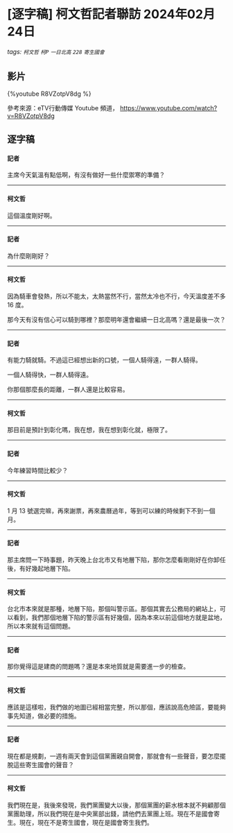 # [逐字稿] 柯文哲記者聯訪 2024年02月24日

###### tags: `柯文哲` `柯P`  `一日北高` `228` `寄生國會`

## 影片

{%youtube R8VZotpV8dg %}

參考來源：eTV行動傳媒 Youtube 頻道， https://www.youtube.com/watch?v=R8VZotpV8dg


## 逐字稿

#### 記者

主席今天氣溫有點低啊，有沒有做好一些什麼禦寒的準備？

---

#### 柯文哲

這個溫度剛好啊。

---

#### 記者

為什麼剛剛好？

---

#### 柯文哲

因為騎車會發熱，所以不能太，太熱當然不行，當然太冷也不行，今天溫度差不多 16 度。

那今天有沒有信心可以騎到哪裡？那麼明年還會繼續一日北高嗎？還是最後一次？

---

#### 記者

有能力騎就騎。不過這已經想出新的口號，一個人騎得遠，一群人騎得。

一個人騎得快，一群人騎得遠。

你那個那麼長的距離，一群人還是比較容易。

---

#### 柯文哲

那目前是預計到彰化嗎，我在想，我在想到彰化就，極限了。

---

#### 記者

今年練習時間比較少？

---

#### 柯文哲

1 月 13 號選完嘛，再來謝票，再來農曆過年，等到可以練的時候剩下不到一個月。

---

#### 記者

那主席問一下時事題，昨天晚上台北市又有地層下陷，那你怎麼看剛剛好在你卸任後，有好幾起地層下陷。

---

#### 柯文哲

台北市本來就是那種，地層下陷，那個叫警示區。那個其實去公務局的網站上，可以看到，我們那個地層下陷的警示區有好幾個，因為本來以前這個地方就是盆地，所以本來就有這個問題。

---

#### 記者

那你覺得這是建商的問題嗎？還是本來地質就是需要進一步的檢查。

---

#### 柯文哲

應該是這樣啦，我們做的地圖已經相當完整，所以那個，應該說高危險區，要能夠事先知道，做必要的措施。

---

#### 記者

現在都是規劃，一週有兩天會到這個黨團親自開會，那就會有一些聲音，要怎麼擺脫這些寄生國會的聲音？

---

#### 柯文哲

我們現在是，我後來發現，我們黨團變大以後，那個黨團的薪水根本就不夠顧那個黨團助理，所以我們現在是中央黨部出錢，請他們去黨團上班。現在不是國會寄生。現在，現在不是寄生國會，現在是國會寄生我們。

